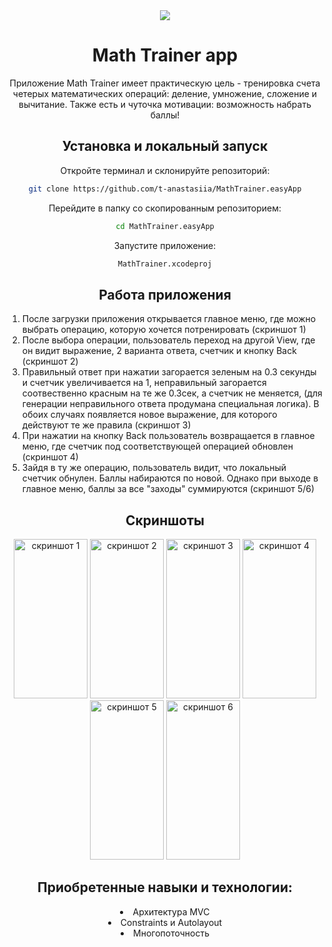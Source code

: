 <div align="center">
  <img src="https://static.tildacdn.com/tild3263-3137-4236-a134-393766393235/389-3894115_finance-.png">
</div>

<h1 align="center">Math Trainer app</h1>
<div align="center">
  Приложение Math Trainer имеет практическую цель - тренировка счета четерых математических операций: деление, умножение, сложение и вычитание. Также есть и чуточка мотивации: возможность набрать баллы!
<h2 align="center">Установка и локальный запуск</h2>
<p align="center">
  Откройте терминал и склонируйте репозиторий:
</p>

  ```bash
  git clone https://github.com/t-anastasiia/MathTrainer.easyApp
  ```
<p align="center">
  Перейдите в папку со скопированным репозиторием:
</p>

  ```bash
  cd MathTrainer.easyApp
  ```
<p align="center">
  Запустите приложение:
</p>

  ```bash
  MathTrainer.xcodeproj
  ```

<h2 align="center">Работа приложения</h2>
<ol type="1" align="left">
  <li>После загрузки приложения открывается главное меню, где можно выбрать операцию, которую хочется потренировать (скриншот 1)</li>
  <li>После выбора операции, пользователь переход на другой View, где он видит выражение, 2 варианта ответа, счетчик и кнопку Back (скриншот 2)</li>
  <li>Правильный ответ при нажатии загорается зеленым на 0.3 секунды и счетчик увеличивается на 1, неправильный загорается соотвественно красным на те же 0.3сек, а счетчик не меняется,
    (для генерации неправильного ответа продумана специальная логика). В обоих случаях появляется новое выражение, для которого действуют те же правила (скриншот 3)</li>
  <li>При нажатии на кнопку Back пользователь возвращается в главное меню, где счетчик под соответствующей операцией обновлен (скриншот 4)</li>
  <li>Зайдя в ту же операцию, пользователь видит, что локальный счетчик обнулен. Баллы набираются по новой. Однако при выходе в главное меню, баллы за все "заходы" суммируются (скриншот 5/6)</li>
</ol>

<h2 align="center">Скриншоты</h2>
<div align="center">
  <img src="https://github.com/t-anastasiia/MathTrainer.easyApp/assets/121961781/c4b7602e-1864-48b4-9b56-c0470316166d" alt="скриншот 1" width="118" height="255">
  <img src="https://github.com/t-anastasiia/MathTrainer.easyApp/assets/121961781/406ec746-eb7c-4d72-9438-8563a3d64d2a" alt="скриншот 2" width="118" height="255">
  <img src="https://github.com/t-anastasiia/MathTrainer.easyApp/assets/121961781/1d8878e6-81f6-469d-b10b-f825a0ff5692" alt="скриншот 3" width="118" height="255">
  <img src="https://github.com/t-anastasiia/MathTrainer.easyApp/assets/121961781/f747c10a-1643-4dde-bd04-a7e885e57ffc" alt="скриншот 4" width="118" height="255">
  <img src="https://github.com/t-anastasiia/MathTrainer.easyApp/assets/121961781/56ae3ac6-c063-4a7d-938e-ec5f69cb316e" alt="скриншот 5" width="118" height="255">
  <img src="https://github.com/t-anastasiia/MathTrainer.easyApp/assets/121961781/f2947829-d9e0-4ff6-a6c1-ebe014ac38ec" alt="скриншот 6" width="118" height="255">
</div>


<h2 align="center">Приобретенные навыки и технологии:</h2>
<div align="center">
  <li>Архитектура MVC</li>
  <li>Сonstraints и Autolayout</li>
  <li>Многопоточность</li>
</div>
